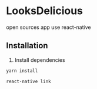 # LooksDelicious
open sources app use react-native

## Installation

1.  Install dependencies

```bash
yarn install
```

```bash
react-native link
```
